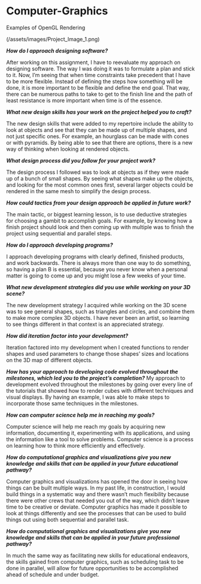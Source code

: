 # Computer-Graphics
Examples of OpenGL Rendering

(/assets/images/Project_Image_1.png)

***How do I approach designing software?***

After working on this assignment, I have to reevaluate my approach on designing software. The way I was doing it was to formulate a plan and stick to it. Now, I’m seeing that when time constraints take precedent that I have to be more flexible. Instead of defining the steps how something will be done, it is more important to be flexible and define the end goal. That way, there can be numerous paths to take to get to the finish line and the path of least resistance is more important when time is of the essence.


***What new design skills has your work on the project helped you to craft?***

The new design skills that were added to my repertoire include the ability to look at objects and see that they can be made up of multiple shapes, and not just specific ones. For example, an hourglass can be made with cones or with pyramids. By being able to see that there are options, there is a new way of thinking when looking at rendered objects.

***What design process did you follow for your project work?***

The design process I followed was to look at objects as if they were made up of a bunch of small shapes. By seeing what shapes make up the objects, and looking for the most common ones first, several larger objects could be rendered in the same mesh to simplify the design process.


***How could tactics from your design approach be applied in future work?***

The main tactic, or biggest learning lesson, is to use deductive strategies for choosing a gambit to accomplish goals. For example, by knowing how a finish project should look and then coming up with multiple was to finish the project using sequential and parallel steps.


***How do I approach developing programs?***

I approach developing programs with clearly defined, finished products, and work backwards. There is always more than one way to do something, so having a plan B is essential, because you never know when a personal matter is going to come up and you might lose a few weeks of your time.


***What new development strategies did you use while working on your 3D scene?***

The new development strategy I acquired while working on the 3D scene was to see general shapes, such as triangles and circles, and combine them to make more complex 3D objects. I have never been an artist, so learning to see things different in that context is an appreciated strategy.


***How did iteration factor into your development?***

Iteration factored into my development when I created functions to render shapes and used parameters to change those shapes’ sizes and locations on the 3D map of different objects.

***How has your approach to developing code evolved throughout the milestones, which led you to the project’s completion?***
My approach to development evolved throughout the milestones by going over every line of the tutorials that showed how to render cubes with different techniques and visual displays. By having an example, I was able to make steps to incorporate those same techniques in the milestones.


***How can computer science help me in reaching my goals?***

Computer science will help me reach my goals by acquiring new information, documenting it, experimenting with its applications, and using the information like a tool to solve problems. Computer science is a process on learning how to think more efficiently and effectively.


***How do computational graphics and visualizations give you new knowledge and skills that can be applied in your future educational pathway?***

Computer graphics and visualizations has opened the door in seeing how things can be built multiple ways. In my past life, in construction, I would build things in a systematic way and there wasn’t much flexibility because there were other crews that needed you out of the way, which didn’t leave time to be creative or deviate. Computer graphics has made it possible to look at things differently and see the processes that can be used to build things out using both sequential and parallel task.


***How do computational graphics and visualizations give you new knowledge and skills that can be applied in your future professional pathway?***

In much the same way as facilitating new skills for educational endeavors, the skills gained from computer graphics, such as scheduling task to be done in parallel, will allow for future opportunities to be accomplished ahead of schedule and under budget.


